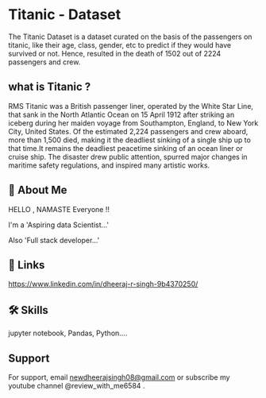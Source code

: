 
# Titanic - Dataset

The Titanic Dataset  is a dataset curated on the basis of the passengers on titanic, like their age, class, gender, etc to predict if they would have survived or not.
Hence, resulted in the death of 1502 out of 2224 passengers and crew.


## what is Titanic ?
RMS Titanic was a British passenger liner, operated by the White Star Line, that sank in the North Atlantic Ocean on 15 April 1912 after striking an iceberg during her maiden voyage from Southampton, England, to New York City, United States. Of the estimated 2,224 passengers and crew aboard, more than 1,500 died, making it the deadliest sinking of a single ship up to that time.It remains the deadliest peacetime sinking of an ocean liner or cruise ship. The disaster drew public attention, spurred major changes in maritime safety regulations, and inspired many artistic works.
## 🚀 About Me
HELLO , NAMASTE Everyone !!

I'm a 'Aspiring data Scientist...'

Also 'Full stack developer...' 


## 🔗 Links
https://www.linkedin.com/in/dheeraj-r-singh-9b4370250/
## 🛠 Skills
jupyter notebook, Pandas, Python....


## Support

For support, email newdheerajsingh08@gmail.com or subscribe my youtube channel @review_with_me6584 .

